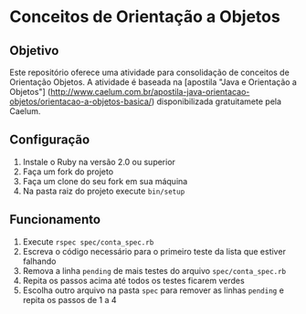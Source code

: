 # Conceitos de Orientação a Objetos

## Objetivo

Este repositório oferece uma atividade para consolidação de conceitos de Orientação Objetos. A atividade é baseada na [apostila "Java e Orientação a Objetos"] (http://www.caelum.com.br/apostila-java-orientacao-objetos/orientacao-a-objetos-basica/) disponibilizada gratuitamete pela Caelum.

## Configuração

1. Instale o Ruby na versão 2.0 ou superior
2. Faça um fork do projeto
3. Faça um clone do seu fork em sua máquina
4. Na pasta raiz do projeto execute `bin/setup`

## Funcionamento

1. Execute `rspec spec/conta_spec.rb`
2. Escreva o código necessário para o primeiro teste da lista que estiver falhando
3. Remova a linha `pending` de mais testes do arquivo `spec/conta_spec.rb` 
4. Repita os passos acima até todos os testes ficarem verdes
5. Escolha outro arquivo na pasta `spec` para remover as linhas `pending` e repita os passos de 1 a 4


